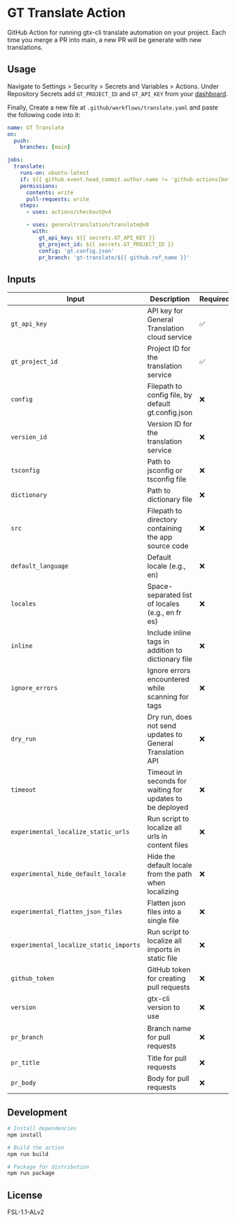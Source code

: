 # GT Translate Action

GitHub Action for running gtx-cli translate automation on your project.
Each time you merge a PR into main, a new PR will be generate with new translations.

## Usage

Navigate to Settings > Security > Secrets and Variables > Actions.
Under Repository Secrets add `GT_PROJECT_ID` and `GT_API_KEY` from your [dashboard](https://dash.generaltranslation.com/project/api-keys).

Finally, Create a new file at `.github/workflows/translate.yaml` and paste the following code into it:

```yaml
name: GT Translate
on:
  push:
    branches: [main]

jobs:
  translate:
    runs-on: ubuntu-latest
    if: ${{ github.event.head_commit.author.name != 'github-actions[bot]' && !contains(github.event.head_commit.message, 'gt-translate/') }}
    permissions:
      contents: write
      pull-requests: write
    steps:
      - uses: actions/checkout@v4

      - uses: generaltranslation/translate@v0
        with:
          gt_api_key: ${{ secrets.GT_API_KEY }}
          gt_project_id: ${{ secrets.GT_PROJECT_ID }}
          config: 'gt.config.json'
          pr_branch: 'gt-translate/${{ github.ref_name }}'
```

## Inputs

| Input                                  | Description                                               | Required | Default                               |
| -------------------------------------- | --------------------------------------------------------- | -------- | ------------------------------------- |
| `gt_api_key`                           | API key for General Translation cloud service             | ✅       | -                                     |
| `gt_project_id`                        | Project ID for the translation service                    | ✅       | -                                     |
| `config`                               | Filepath to config file, by default gt.config.json        | ❌       | -                                     |
| `version_id`                           | Version ID for the translation service                    | ❌       | -                                     |
| `tsconfig`                             | Path to jsconfig or tsconfig file                         | ❌       | -                                     |
| `dictionary`                           | Path to dictionary file                                   | ❌       | -                                     |
| `src`                                  | Filepath to directory containing the app source code      | ❌       | -                                     |
| `default_language`                     | Default locale (e.g., en)                                 | ❌       | -                                     |
| `locales`                              | Space-separated list of locales (e.g., en fr es)          | ❌       | -                                     |
| `inline`                               | Include inline <T> tags in addition to dictionary file    | ❌       | `true`                                |
| `ignore_errors`                        | Ignore errors encountered while scanning for <T> tags     | ❌       | `false`                               |
| `dry_run`                              | Dry run, does not send updates to General Translation API | ❌       | `false`                               |
| `timeout`                              | Timeout in seconds for waiting for updates to be deployed | ❌       | -                                     |
| `experimental_localize_static_urls`    | Run script to localize all urls in content files          | ❌       | `false`                               |
| `experimental_hide_default_locale`     | Hide the default locale from the path when localizing     | ❌       | `false`                               |
| `experimental_flatten_json_files`      | Flatten json files into a single file                     | ❌       | `false`                               |
| `experimental_localize_static_imports` | Run script to localize all imports in static file         | ❌       | `false`                               |
| `github_token`                         | GitHub token for creating pull requests                   | ❌       | `${{ github.token }}`                 |
| `version`                              | gtx-cli version to use                                    | ❌       | `latest`                              |
| `pr_branch`                            | Branch name for pull requests                             | ❌       | `gt-translate/${{ github.ref_name }}` |
| `pr_title`                             | Title for pull requests                                   | ❌       | `[ci] translation`                    |
| `pr_body`                              | Body for pull requests                                    | ❌       | (see action.yml)                      |

## Development

```bash
# Install dependencies
npm install

# Build the action
npm run build

# Package for distribution
npm run package
```

## License

FSL-1.1-ALv2
